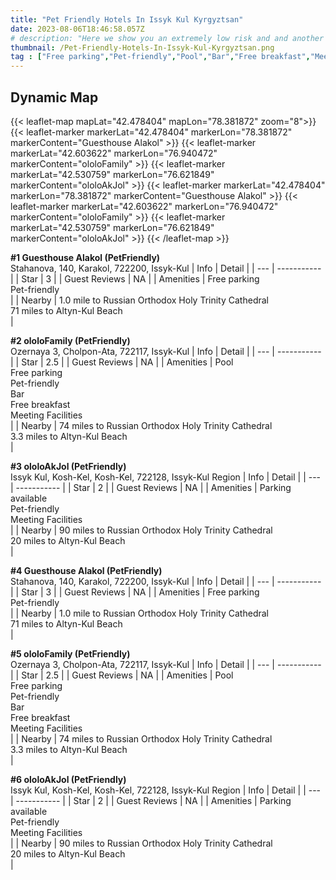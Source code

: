 ```yaml
---
title: "Pet Friendly Hotels In Issyk Kul Kyrgyztsan"
date: 2023-08-06T18:46:58.057Z
# description: "Here we show you an extremely low risk and and another medium risk approach to earn passive income "
thumbnail: /Pet-Friendly-Hotels-In-Issyk-Kul-Kyrgyztsan.png
tag : ["Free parking","Pet-friendly","Pool","Bar","Free breakfast","Meeting Facilities","Parking available"]
---
```


## Dynamic Map
{{< leaflet-map  mapLat="42.478404" mapLon="78.381872" zoom="8">}}
    {{< leaflet-marker markerLat="42.478404" markerLon="78.381872" markerContent="Guesthouse Alakol" >}}
    {{< leaflet-marker markerLat="42.603622" markerLon="76.940472" markerContent="ololoFamily" >}}
    {{< leaflet-marker markerLat="42.530759" markerLon="76.621849" markerContent="ololoAkJol" >}}
    {{< leaflet-marker markerLat="42.478404" markerLon="78.381872" markerContent="Guesthouse Alakol" >}}
    {{< leaflet-marker markerLat="42.603622" markerLon="76.940472" markerContent="ololoFamily" >}}
    {{< leaflet-marker markerLat="42.530759" markerLon="76.621849" markerContent="ololoAkJol" >}}
{{< /leaflet-map >}}


**#1 Guesthouse Alakol (PetFriendly)**<br>Stahanova, 140, Karakol, 722200, Issyk-Kul
| Info | Detail |
| --- | ----------- |
| Star | 3 |
| Guest Reviews | NA |
| Amenities | Free parking<br>Pet-friendly<br> |
| Nearby | 1.0 mile to Russian Orthodox Holy Trinity Cathedral<br>71 miles to Altyn-Kul Beach<br> |

**#2 ololoFamily (PetFriendly)**<br>Ozernaya 3, Cholpon-Ata, 722117, Issyk-Kul
| Info | Detail |
| --- | ----------- |
| Star | 2.5 |
| Guest Reviews | NA |
| Amenities | Pool<br>Free parking<br>Pet-friendly<br>Bar<br>Free breakfast<br>Meeting Facilities<br> |
| Nearby | 74 miles to Russian Orthodox Holy Trinity Cathedral<br>3.3 miles to Altyn-Kul Beach<br> |

**#3 ololoAkJol (PetFriendly)**<br>Issyk Kul, Kosh-Kel, Kosh-Kel, 722128, Issyk-Kul Region
| Info | Detail |
| --- | ----------- |
| Star | 2 |
| Guest Reviews | NA |
| Amenities | Parking available<br>Pet-friendly<br>Meeting Facilities<br> |
| Nearby | 90 miles to Russian Orthodox Holy Trinity Cathedral<br>20 miles to Altyn-Kul Beach<br> |

**#4 Guesthouse Alakol (PetFriendly)**<br>Stahanova, 140, Karakol, 722200, Issyk-Kul
| Info | Detail |
| --- | ----------- |
| Star | 3 |
| Guest Reviews | NA |
| Amenities | Free parking<br>Pet-friendly<br> |
| Nearby | 1.0 mile to Russian Orthodox Holy Trinity Cathedral<br>71 miles to Altyn-Kul Beach<br> |

**#5 ololoFamily (PetFriendly)**<br>Ozernaya 3, Cholpon-Ata, 722117, Issyk-Kul
| Info | Detail |
| --- | ----------- |
| Star | 2.5 |
| Guest Reviews | NA |
| Amenities | Pool<br>Free parking<br>Pet-friendly<br>Bar<br>Free breakfast<br>Meeting Facilities<br> |
| Nearby | 74 miles to Russian Orthodox Holy Trinity Cathedral<br>3.3 miles to Altyn-Kul Beach<br> |

**#6 ololoAkJol (PetFriendly)**<br>Issyk Kul, Kosh-Kel, Kosh-Kel, 722128, Issyk-Kul Region
| Info | Detail |
| --- | ----------- |
| Star | 2 |
| Guest Reviews | NA |
| Amenities | Parking available<br>Pet-friendly<br>Meeting Facilities<br> |
| Nearby | 90 miles to Russian Orthodox Holy Trinity Cathedral<br>20 miles to Altyn-Kul Beach<br> |

